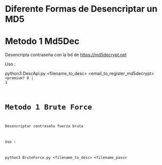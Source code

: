 # Diferente Formas de Desencriptar un MD5


#  Metodo 1 Md5Dec


Desencripta contraseña con la bd de https://md5decrypt.net

Uso :

python3 DescApi.py <filename_to_desc> <email_to_register_md5decrypt> <typeHash> <code> <premium? 0 | 1


#  Metodo 1 Brute Force

Desencriptar contraseña fuerza bruta

Uso :

python3 BruteForce.py <filename_to_desc> <filename_pass> <out>